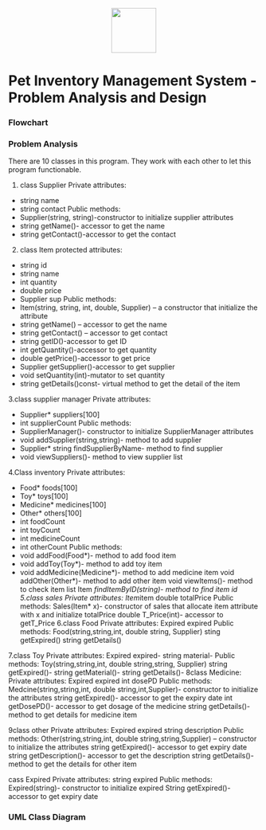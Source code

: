 <p align="center">
  <img src="https://github.com/jjn7702/SECJ1023-PT2/blob/main/Submission/sec08_23242/Group%2010/Images/OIG3.jpg" width="90" height="90">
</p>


# Pet Inventory Management System - Problem Analysis and Design

### Flowchart

### Problem Analysis
There are 10 classes in this program. They work with each other to let this program functionable.
1.	class Supplier
Private attributes:
- string name
- string contact
Public methods:
- Supplier(string, string)-constructor to initialize supplier attributes
- string getName()- accessor to get the name
- string getContact()-accessor to get the contact

2.	class Item
protected attributes:
- string id
- string name
- int quantity
- double price
- Supplier sup
Public methods:
- Item(string, string, int, double, Supplier) – a constructor that initialize the attribute
- string getName() – accessor to get the name
- string getContact() – accessor to get contact 
- string getID()-accessor to get ID
- int getQuantity()-accessor to get quantity
- double getPrice()-accessor to get price
- Supplier getSupplier()-accessor to get supplier
- void setQuantity(int)-mutator to set quantity
- string getDetails()const- virtual method to get the detail of the item

3.class supplier manager
Private attributes:
- Supplier* suppliers[100]
- int supplierCount
Public methods:
- SupplierManager()- constructor to initialize SupplierManager attributes
- void addSupplier(string,string)- method to add supplier
- Supplier* string findSupplierByName- method to find supplier
- void viewSuppliers()- method to view supplier list

4.Class inventory
Private attributes:
- Food* foods[100]
- Toy* toys[100]
- Medicine* medicines[100]
- Other* others[100]
- int foodCount
- int toyCount
- int medicineCount
- int otherCount
Public methods:
- void addFood(Food*)- method to add food item
- void addToy(Toy*)- method to add toy item
- void addMedicine(Medicine*)- method to add medicine item
void addOther(Other*)- method to add other item
void viewItems()- method to check item list
Item *findItemByID(string)- method to find item id
5.class sales
Private attributes:
Item*item
double totalPrice
Public methods:
Sales(Item* x)- constructor of sales that allocate item attribute with x and initialize totalPrice
double T_Price(int)- accessor to getT_Price
6.class Food
Private attributes:
Expired expired
Public methods:
Food(string,string,int, double string, Supplier)
sting getExpired()
string getDetails()

7.class Toy
Private attributes:
Expired expired-
string material-
Public methods:
 Toy(string,string,int, double string,string, Supplier)
string getExpired()-
 string getMaterial()-
 string getDetails()-
8class Medicine:
Private attributes:
Expired expired
int dosePD
Public methods:
Medcine(string,string,int, double string,int,Supplier)- constructor to initialize the attributes
string getExpired()- accessor to get the expiry date
int getDosePD()- accessor to get dosage of the medicine
string getDetails()- method to get details for medicine item

9class other
Private attributes:
Expired expired
string description
Public methods:
Other(string,string,int, double string,string,Supplier) – constructor to initialize the attributes
string getExpired()- accessor to get expiry date
string getDescription()- accessor to get the description
string getDetails()- method to get the details for other item


cass Expired
Private attributes:
string expired
Public methods:
Expired(string)- constructor to initialize expired
String getExpired()-accessor to get expiry date

### UML Class Diagram
